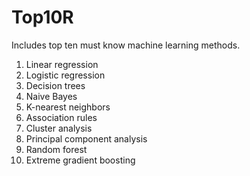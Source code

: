 # Top10R
Includes top ten must know machine learning methods. 
1. Linear regression 
2. Logistic regression 
3. Decision trees 
4. Naive Bayes 
5. K-nearest neighbors 
6. Association rules 
7. Cluster analysis 
8. Principal component analysis 
9. Random forest 
10. Extreme gradient boosting
